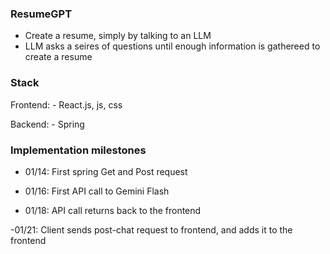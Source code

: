 ### ResumeGPT 
- Create a resume, simply by talking to an LLM
- LLM asks a seires of questions until enough information is gathereed to create a resume

### Stack
Frontend:
    - React.js, js, css

Backend:
    - Spring

### Implementation milestones 
- 01/14: First spring Get and Post request 

- 01/16: First API call to Gemini Flash

- 01/18: API call returns back to the frontend 

-01/21:
    Client sends post-chat request to frontend, and adds it to the frontend
